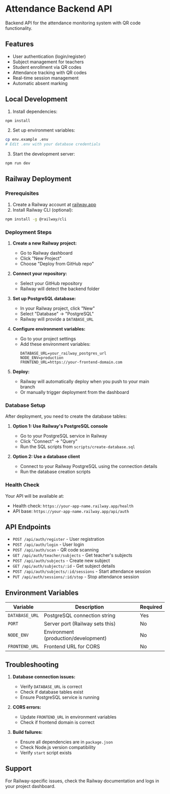 # Attendance Backend API

Backend API for the attendance monitoring system with QR code functionality.

## Features

- User authentication (login/register)
- Subject management for teachers
- Student enrollment via QR codes
- Attendance tracking with QR codes
- Real-time session management
- Automatic absent marking

## Local Development

1. Install dependencies:
```bash
npm install
```

2. Set up environment variables:
```bash
cp env.example .env
# Edit .env with your database credentials
```

3. Start the development server:
```bash
npm run dev
```

## Railway Deployment

### Prerequisites

1. Create a Railway account at [railway.app](https://railway.app)
2. Install Railway CLI (optional):
```bash
npm install -g @railway/cli
```

### Deployment Steps

1. **Create a new Railway project:**
   - Go to Railway dashboard
   - Click "New Project"
   - Choose "Deploy from GitHub repo"

2. **Connect your repository:**
   - Select your GitHub repository
   - Railway will detect the backend folder

3. **Set up PostgreSQL database:**
   - In your Railway project, click "New"
   - Select "Database" → "PostgreSQL"
   - Railway will provide a `DATABASE_URL`

4. **Configure environment variables:**
   - Go to your project settings
   - Add these environment variables:
     ```
     DATABASE_URL=your_railway_postgres_url
     NODE_ENV=production
     FRONTEND_URL=https://your-frontend-domain.com
     ```

5. **Deploy:**
   - Railway will automatically deploy when you push to your main branch
   - Or manually trigger deployment from the dashboard

### Database Setup

After deployment, you need to create the database tables:

1. **Option 1: Use Railway's PostgreSQL console**
   - Go to your PostgreSQL service in Railway
   - Click "Connect" → "Query"
   - Run the SQL scripts from `scripts/create-database.sql`

2. **Option 2: Use a database client**
   - Connect to your Railway PostgreSQL using the connection details
   - Run the database creation scripts

### Health Check

Your API will be available at:
- Health check: `https://your-app-name.railway.app/health`
- API base: `https://your-app-name.railway.app/api/auth`

## API Endpoints

- `POST /api/auth/register` - User registration
- `POST /api/auth/login` - User login
- `POST /api/auth/scan` - QR code scanning
- `GET /api/auth/teacher/subjects` - Get teacher's subjects
- `POST /api/auth/subjects` - Create new subject
- `GET /api/auth/subjects/:id` - Get subject details
- `POST /api/auth/subjects/:id/sessions` - Start attendance session
- `PUT /api/auth/sessions/:id/stop` - Stop attendance session

## Environment Variables

| Variable | Description | Required |
|----------|-------------|----------|
| `DATABASE_URL` | PostgreSQL connection string | Yes |
| `PORT` | Server port (Railway sets this) | No |
| `NODE_ENV` | Environment (production/development) | No |
| `FRONTEND_URL` | Frontend URL for CORS | No |

## Troubleshooting

1. **Database connection issues:**
   - Verify `DATABASE_URL` is correct
   - Check if database tables exist
   - Ensure PostgreSQL service is running

2. **CORS errors:**
   - Update `FRONTEND_URL` in environment variables
   - Check if frontend domain is correct

3. **Build failures:**
   - Ensure all dependencies are in `package.json`
   - Check Node.js version compatibility
   - Verify `start` script exists

## Support

For Railway-specific issues, check the Railway documentation and logs in your project dashboard. 